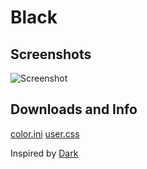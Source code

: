 # Black

## Screenshots

![Screenshot](https://i.imgur.com/HjK3Gab.png)

## Downloads and Info

[color.ini](https://raw.githubusercontent.com/lollilol/spicetify-themes/master/Black/color.ini) [user.css](https://raw.githubusercontent.com/lollilol/spicetify-themes/master/Black/user.css)

Inspired by [Dark](https://github.com/morpheusthewhite/spicetify-themes/tree/master/Dark)
